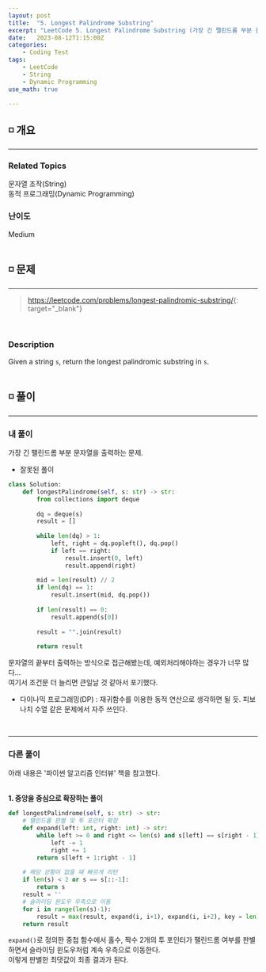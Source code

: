 ```yaml
---
layout: post
title:  "5. Longest Palindrome Substring"
excerpt: "LeetCode 5. Longest Palindrome Substring (가장 긴 팰린드롬 부분 문자열)"
date:   2023-08-12T1:15:00Z
categories:
    - Coding Test
tags:
    - LeetCode
    - String
    - Dynamic Programming
use_math: true

---
```


## ◽ 개요
---
### Related Topics
문자열 조작(String)  
동적 프로그래밍(Dynamic Programming)  

### 난이도
Medium
<br/><br/>

## ◽ 문제
---
> <https://leetcode.com/problems/longest-palindromic-substring/>{: target="_blank"}
<br/>

### Description
Given a string `s`, return the longest palindromic substring in `s`.
<br/><br/>

## ◽ 풀이
---
### 내 풀이
가장 긴 팰린드롬 부분 문자열을 출력하는 문제.  

- 잘못된 풀이

```python
class Solution:
    def longestPalindrome(self, s: str) -> str:
        from collections import deque
        
        dq = deque(s)
        result = []
        
        while len(dq) > 1:
            left, right = dq.popleft(), dq.pop()
            if left == right:
                result.insert(0, left)
                result.append(right)
                
        mid = len(result) // 2
        if len(dq) == 1:
            result.insert(mid, dq.pop())
        
        if len(result) == 0:
            result.append(s[0])
        
        result = "".join(result)
        
        return result
```
문자열의 끝부터 출력하는 방식으로 접근해봤는데, 예외처리해야하는 경우가 너무 많다...  
여기서 조건문 더 늘리면 큰일날 것 같아서 포기했다.  

* 다이나믹 프로그래밍(DP) : 재귀함수를 이용한 동적 연산으로 생각하면 될 듯. 피보나치 수열 같은 문제에서 자주 쓰인다.



<br/>

---
### 다른 풀이
아래 내용은 '파이썬 알고리즘 인터뷰' 책을 참고했다.  
<br/>

**1. 중앙을 중심으로 확장하는 풀이**  

```python
def longestPalindrome(self, s: str) -> str:
    # 팰린드롬 판별 및 투 포인터 확장
    def expand(left: int, right: int) -> str:
        while left >= 0 and right <= len(s) and s[left] == s[right - 1]:
            left -= 1
            right += 1
        return s[left + 1:right - 1]
    
    # 해당 상황이 없을 때 빠르게 리턴
    if len(s) < 2 or s == s[::-1]:
        return s
    result = ''
    # 슬라이딩 윈도우 우측으로 이동
    for i in range(len(s)-1):
        result = max(result, expand(i, i+1), expand(i, i+2), key = len)
    return result
```

`expand()`로 정의한 중첩 함수에서 홀수, 짝수 2개의 투 포인터가 팰린드롬 여부를 판별하면서 슬라이딩 윈도우처럼 계속 우측으로 이동한다.  
이렇게 판별한 최댓값이 최종 결과가 된다.
